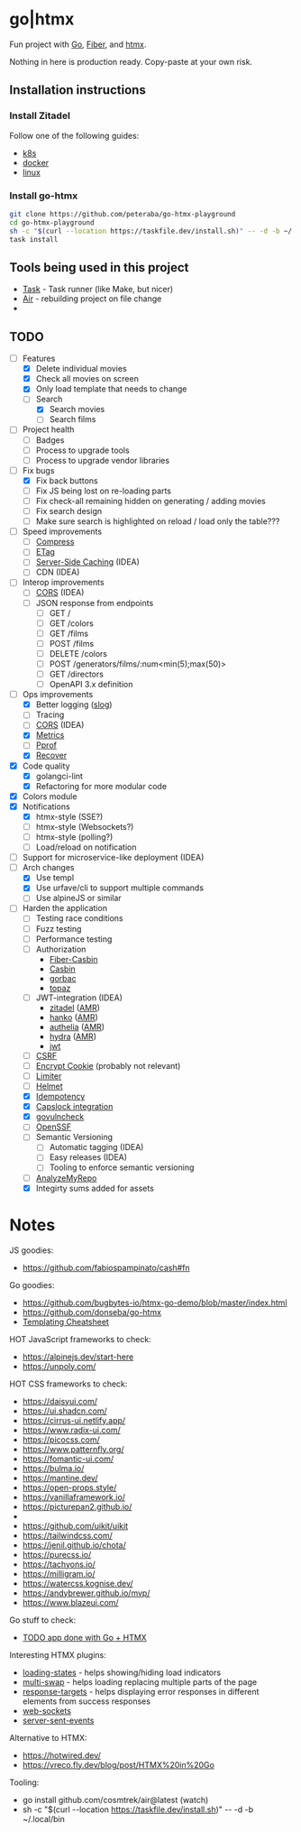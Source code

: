 # go|htmx

Fun project with [Go](https://go.dev/), [Fiber](https://github.com/gofiber/fiber), and [htmx](https://htmx.org/docs/#trigger-modifiers).

Nothing in here is production ready. Copy-paste at your own risk.

## Installation instructions

### Install Zitadel

Follow one of the following guides:

- [k8s](https://zitadel.com/docs/self-hosting/deploy/kubernetes)
- [docker](https://zitadel.com/docs/self-hosting/deploy/docker)
- [linux](https://zitadel.com/docs/self-hosting/deploy/linux)

### Install go-htmx

```bash
git clone https://github.com/peteraba/go-htmx-playground
cd go-htmx-playground
sh -c "$(curl --location https://taskfile.dev/install.sh)" -- -d -b ~/.local/bin
task install
```

## Tools being used in this project

- [Task](https://taskfile.dev/) - Task runner (like Make, but nicer)
- [Air](https://github.com/cosmtrek/air) - rebuilding project on file change
- 

## TODO

- [ ] Features
  - [x] Delete individual movies
  - [x] Check all movies on screen
  - [x] Only load template that needs to change
  - [ ] Search
    - [x] Search movies
    - [ ] Search films
- [ ] Project health
  - [ ] Badges
  - [ ] Process to upgrade tools
  - [ ] Process to upgrade vendor libraries
- [ ] Fix bugs
  - [x] Fix back buttons
  - [ ] Fix JS being lost on re-loading parts
  - [ ] Fix check-all remaining hidden on generating / adding movies
  - [ ] Fix search design
  - [ ] Make sure search is highlighted on reload / load only the table???
- [ ] Speed improvements
  - [ ] [Compress](https://docs.gofiber.io/api/middleware/compress)
  - [ ] [ETag](https://docs.gofiber.io/api/middleware/etag)
  - [ ] [Server-Side Caching](https://docs.gofiber.io/api/middleware/cache) (IDEA)
  - [ ] CDN (IDEA)
- [ ] Interop improvements
  - [ ] [CORS](https://docs.gofiber.io/api/middleware/cors) (IDEA)
  - [ ] JSON response from endpoints
    - [ ] GET /
    - [ ] GET /colors
    - [ ] GET /films
    - [ ] POST /films
    - [ ] DELETE /colors
    - [ ] POST /generators/films/:num<min(5);max(50)>
    - [ ] GET /directors
    - [ ] OpenAPI 3.x definition
- [ ] Ops improvements
  - [x] Better logging ([slog](https://github.com/samber/slog-fiber))
  - [ ] Tracing
  - [ ] [CORS](https://docs.gofiber.io/api/middleware/cors) (IDEA)
  - [x] [Metrics](https://docs.gofiber.io/api/middleware/monitor)
  - [ ] [Pprof](https://docs.gofiber.io/api/middleware/pprof)
  - [x] [Recover](https://docs.gofiber.io/api/middleware/recover)
- [x] Code quality
  - [x] golangci-lint
  - [x] Refactoring for more modular code
- [x] Colors module
- [x] Notifications
  - [x] htmx-style (SSE?)
  - [ ] htmx-style (Websockets?)
  - [ ] htmx-style (polling?)
  - [ ] Load/reload on notification
- [ ] Support for microservice-like deployment (IDEA)
- [ ] Arch changes
  - [x] Use templ
  - [x] Use urfave/cli to support multiple commands
  - [ ] Use alpineJS or similar
- [ ] Harden the application
  - [ ] Testing race conditions
  - [ ] Fuzz testing
  - [ ] Performance testing
  - [ ] Authorization
    - [Fiber-Casbin](https://github.com/gofiber/contrib/tree/main/casbin)
    - [Casbin](https://github.com/casbin/casbin)
    - [gorbac](https://github.com/mikespook/gorbac)
    - [topaz](https://github.com/aserto-dev/topaz)
  - [ ] JWT-integration (IDEA)
    - [zitadel](https://github.com/zitadel/zitadel-go) ([AMR](https://analyzemyrepo.com/analyze/zitadel/zitadel))
    - [hanko](https://www.hanko.io/) ([AMR](https://analyzemyrepo.com/analyze/teamhanko/hanko))
    - [authelia](https://www.authelia.com/) ([AMR](https://analyzemyrepo.com/analyze/authelia/authelia))
    - [hydra](https://github.com/ory/hydra) ([AMR](https://analyzemyrepo.com/analyze/ory/hydra))
    - [jwt](https://github.com/golang-jwt/jwt)
  - [ ] [CSRF](https://docs.gofiber.io/api/middleware/csrf)
  - [ ] [Encrypt Cookie](https://docs.gofiber.io/api/middleware/encryptcookie) (probably not relevant)
  - [ ] [Limiter](https://docs.gofiber.io/api/middleware/limiter)
  - [ ] [Helmet](https://docs.gofiber.io/api/middleware/helmet)
  - [x] [Idempotency](https://docs.gofiber.io/api/middleware/idempotency)
  - [x] [Capslock integration](https://github.com/google/capslock)
  - [x] [govulncheck](https://pkg.go.dev/golang.org/x/vuln/cmd/govulncheck)
  - [ ] [OpenSSF](https://securityscorecards.dev/)
  - [ ] Semantic Versioning
    - [ ] Automatic tagging (IDEA)
    - [ ] Easy releases (IDEA)
    - [ ] Tooling to enforce semantic versioning
  - [ ] [AnalyzeMyRepo](https://analyzemyrepo.com/analyze/teamhanko/hanko)
  - [x] Integirty sums added for assets

# Notes
JS goodies:
- https://github.com/fabiospampinato/cash#fn

Go goodies:
- https://github.com/bugbytes-io/htmx-go-demo/blob/master/index.html
- https://github.com/donseba/go-htmx
- [Templating Cheatsheet](https://docs.google.com/document/d/17-eD5SO8ChKi4a4DXJq24SxOgb8AYdBeEpW9pcqj1Ok/edit)

HOT JavaScript frameworks to check:
- https://alpinejs.dev/start-here
- https://unpoly.com/

HOT CSS frameworks to check:
- https://daisyui.com/
- https://ui.shadcn.com/
- https://cirrus-ui.netlify.app/
- https://www.radix-ui.com/
- https://picocss.com/
- https://www.patternfly.org/
- https://fomantic-ui.com/
- https://bulma.io/
- https://mantine.dev/
- https://open-props.style/
- https://vanillaframework.io/
- https://picturepan2.github.io/
-
- https://github.com/uikit/uikit
- https://tailwindcss.com/
- https://jenil.github.io/chota/
- https://purecss.io/
- https://tachyons.io/
- https://milligram.io/
- https://watercss.kognise.dev/
- https://andybrewer.github.io/mvp/
- https://www.blazeui.com/

Go stuff to check:
- [TODO app done with Go + HTMX](https://github.com/paganotoni/todox/tree/main)

Interesting HTMX plugins:
- [loading-states](https://htmx.org/extensions/loading-states/) - helps showing/hiding load indicators
- [multi-swap](https://htmx.org/extensions/multi-swap/) - helps loading replacing multiple parts of the page
- [response-targets](https://htmx.org/extensions/response-targets/) - helps displaying error responses in different elements from success responses
- [web-sockets](https://htmx.org/extensions/web-sockets/)
- [server-sent-events](https://htmx.org/extensions/server-sent-events/)

Alternative to HTMX:
- https://hotwired.dev/
- https://vreco.fly.dev/blog/post/HTMX%20in%20Go

Tooling:
- go install github.com/cosmtrek/air@latest (watch)
- sh -c "$(curl --location https://taskfile.dev/install.sh)" -- -d -b ~/.local/bin